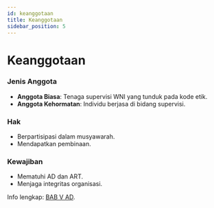 ```yaml
---
id: keanggotaan
title: Keanggotaan
sidebar_position: 5
---
```


# Keanggotaan

### Jenis Anggota
- **Anggota Biasa**: Tenaga supervisi WNI yang tunduk pada kode etik.
- **Anggota Kehormatan**: Individu berjasa di bidang supervisi.

### Hak
- Berpartisipasi dalam musyawarah.
- Mendapatkan pembinaan.

### Kewajiban
- Mematuhi AD dan ART.
- Menjaga integritas organisasi.

Info lengkap: [BAB V AD](/docs/Dokumen/ad#bab-v-keanggotaan).
